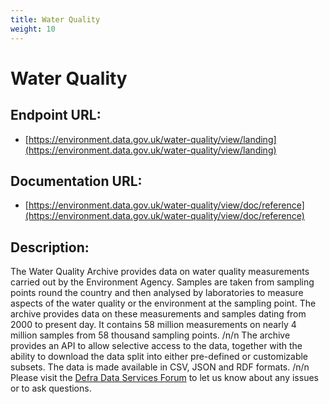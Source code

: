 ```yaml
---
title: Water Quality
weight: 10
---
```


# Water Quality

## Endpoint URL:
 - [https://environment.data.gov.uk/water-quality/view/landing](https://environment.data.gov.uk/water-quality/view/landing)

## Documentation URL:
 - [https://environment.data.gov.uk/water-quality/view/doc/reference](https://environment.data.gov.uk/water-quality/view/doc/reference)

## Description:
The Water Quality Archive provides data on water quality measurements carried out by the Environment Agency. Samples are taken from sampling points round the country and then analysed by laboratories to measure aspects of the water quality or the environment at the sampling point. The archive provides data on these measurements and samples dating from 2000 to present day. It contains 58 million measurements on nearly 4 million samples from 58 thousand sampling points. /n/n The archive provides an API to allow selective access to the data, together with the ability to download the data split into either pre-defined or customizable subsets. The data is made available in CSV, JSON and RDF formats. /n/n Please visit the [Defra Data Services Forum](https://support.environment.data.gov.uk/hc/en-gb) to let us know about any issues or to ask questions.


